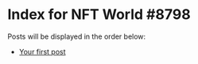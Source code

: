 # Index for NFT World #8798
Posts will be displayed in the order below:

- [Your first post](./001-first.md)

